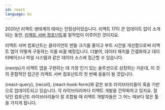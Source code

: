 ```yaml
---
id: react  
language: ko
---
```


2020년 리액트 생태계의 테마는 안정성이었습니다. 리액트 17이 큰 업데이트 없이 소개되는 동안, [리액트 서버 컴포넌트](https://reactjs.org/blog/2020/12/21/data-fetching-with-react-server-components.html)를 밑작업이 이루어진 것이지요.

리액트 서버 컴포넌트는 클라이언트 번들 크기를 줄이고 부트 시간을 개선함으로써 리액트 앱이 어떻게 구동하는 지를 바꿀 예정입니다. 더불어, 데이터 패치를 간결화하고 데이터베이스나 파일 시스템과 같은 데이터 소스에 접근할 수 있습니다.

{nextjs}가 리액트 앱을 구현하는 데 가장 인기 있는 솔루션으로 성장하는 가운데, 이 것의 혼합적인 접근은 리액트 서버 컴포넌트의 첫 번째 응용이 될 것입니다.

{react-query}, {recoil}, {react-hook-form}와 같은 보조 라이브러리들이 훅을 기반으로 업데이트되고 있습니다. 각 라이브러리마다 리액트 개발을 간략화하고 있지요. 잘 닦인 컴포넌트 라이브러리들이 잘 조합될 때 리액트 개발자들은 그 어느 때보다 많은 툴을 가지게 됩니다.